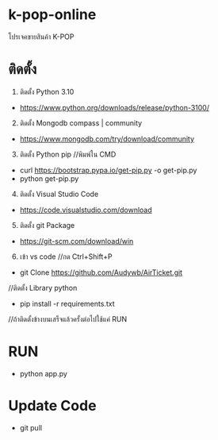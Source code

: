 # k-pop-online
โปรเจคขายสินค้า K-POP

# ติดตั้ง
1. ติดตั้ง Python 3.10
- https://www.python.org/downloads/release/python-3100/
2. ติดตั้ง Mongodb compass | community
- https://www.mongodb.com/try/download/community
3. ติดตั้ง Python pip
//พิมพ์ใน CMD
- curl https://bootstrap.pypa.io/get-pip.py -o get-pip.py
- python get-pip.py
4. ติดตั้ง Visual Studio Code
- https://code.visualstudio.com/download
5. ติดตั้ง git Package
- https://git-scm.com/download/win

6. เข้า vs code
//กด Ctrl+Shift+P
- git Clone https://github.com/Audywb/AirTicket.git

//ติดตั้ง Library python
- pip install -r requirements.txt

//ถ้าติดตั้งข้างบนเสร็จแล้วครั้งต่อไปใช้แค่ RUN
# RUN
- python app.py

# Update Code
- git pull

